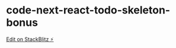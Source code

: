 # code-next-react-todo-skeleton-bonus

[Edit on StackBlitz ⚡️](https://stackblitz.com/edit/code-next-react-todo-skeleton-bonus)